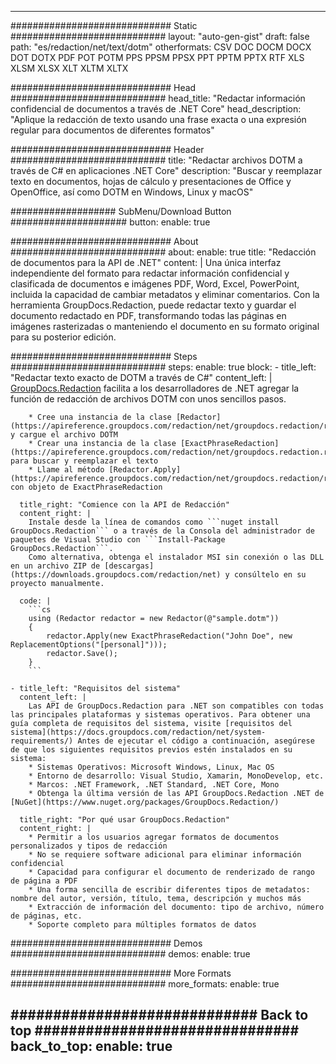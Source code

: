 













---
############################# Static ############################
layout: "auto-gen-gist"
draft: false
path: "es/redaction/net/text/dotm"
otherformats: CSV DOC DOCM DOCX DOT DOTX PDF POT POTM PPS PPSM PPSX PPT PPTM PPTX RTF XLS XLSM XLSX XLT XLTM XLTX  

############################# Head ############################
head_title: "Redactar información confidencial de documentos a través de .NET Core"
head_description: "Aplique la redacción de texto usando una frase exacta o una expresión regular para documentos de diferentes formatos"

############################# Header ############################
title: "Redactar archivos DOTM a través de C# en aplicaciones .NET Core"
description: "Buscar y reemplazar texto en documentos, hojas de cálculo y presentaciones de Office y OpenOffice, así como DOTM en Windows, Linux y macOS"

################### SubMenu/Download Button #####################
button:
    enable: true

############################# About ############################
about:
    enable: true
    title: "Redacción de documentos para la API de .NET"
    content: |
        Una única interfaz independiente del formato para redactar información confidencial y clasificada de documentos e imágenes PDF, Word, Excel, PowerPoint, incluida la capacidad de cambiar metadatos y eliminar comentarios. Con la herramienta GroupDocs.Redaction, puede redactar texto y guardar el documento redactado en PDF, transformando todas las páginas en imágenes rasterizadas o manteniendo el documento en su formato original para su posterior edición.

############################# Steps ############################
steps:
    enable: true
    block:
    - title_left: "Redactar texto exacto de DOTM a través de C#"
      content_left: |
        [GroupDocs.Redaction](/redaction/net/) facilita a los desarrolladores de .NET agregar la función de redacción de archivos DOTM con unos sencillos pasos. 

        * Cree una instancia de la clase [Redactor](https://apireference.groupdocs.com/redaction/net/groupdocs.redaction/redactor) y cargue el archivo DOTM 
        * Crear una instancia de la clase [ExactPhraseRedaction](https://apireference.groupdocs.com/redaction/net/groupdocs.redaction.redactions/exactphraseredaction) para buscar y reemplazar el texto
        * Llame al método [Redactor.Apply](https://apireference.groupdocs.com/redaction/net/groupdocs.redaction/redactor/methods/apply/index) con objeto de ExactPhraseRedaction

      title_right: "Comience con la API de Redacción"
      content_right: |
        Instale desde la línea de comandos como ```nuget install GroupDocs.Redaction``` o a través de la Consola del administrador de paquetes de Visual Studio con ```Install-Package GroupDocs.Redaction```.
        Como alternativa, obtenga el instalador MSI sin conexión o las DLL en un archivo ZIP de [descargas](https://downloads.groupdocs.com/redaction/net) y consúltelo en su proyecto manualmente.

      code: |
        ```cs
        using (Redactor redactor = new Redactor(@"sample.dotm"))
        {
        	redactor.Apply(new ExactPhraseRedaction("John Doe", new ReplacementOptions("[personal]")));
        	redactor.Save();
        }
        ```
      
    - title_left: "Requisitos del sistema"
      content_left: |
        Las API de GroupDocs.Redaction para .NET son compatibles con todas las principales plataformas y sistemas operativos. Para obtener una guía completa de requisitos del sistema, visite [requisitos del sistema](https://docs.groupdocs.com/redaction/net/system-requirements/) Antes de ejecutar el código a continuación, asegúrese de que los siguientes requisitos previos estén instalados en su sistema:
        * Sistemas Operativos: Microsoft Windows, Linux, Mac OS
        * Entorno de desarrollo: Visual Studio, Xamarin, MonoDevelop, etc.
        * Marcos: .NET Framework, .NET Standard, .NET Core, Mono
        * Obtenga la última versión de las API GroupDocs.Redaction .NET de [NuGet](https://www.nuget.org/packages/GroupDocs.Redaction/)
        
      title_right: "Por qué usar GroupDocs.Redaction"
      content_right: |
        * Permitir a los usuarios agregar formatos de documentos personalizados y tipos de redacción
        * No se requiere software adicional para eliminar información confidencial
        * Capacidad para configurar el documento de renderizado de rango de página a PDF
        * Una forma sencilla de escribir diferentes tipos de metadatos: nombre del autor, versión, título, tema, descripción y muchos más
        * Extracción de información del documento: tipo de archivo, número de páginas, etc.
        * Soporte completo para múltiples formatos de datos

############################# Demos ############################
demos:
    enable: true

############################# More Formats ############################
more_formats:
    enable: true

############################# Back to top ###############################
back_to_top:
    enable: true
---